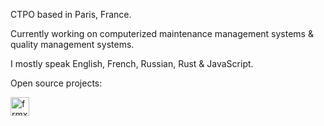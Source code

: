 CTPO based in Paris, France.

Currently working on computerized maintenance management systems & quality management systems.

I mostly speak English, French, Russian, Rust & JavaScript.

Open source projects:

<a href="https://github.com/flowsn4ke/frmx"><img src="https://www.frmx.dev/img/frmx.svg" height="30" alt="frmx logo" /></a>&nbsp;&nbsp;&nbsp;&nbsp;&nbsp;
